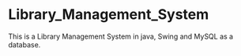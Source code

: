 # Library_Management_System
This is a Library Management System in java, Swing and MySQL as a database.
